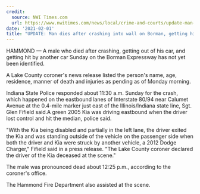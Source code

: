 ```yaml
---
credit:
  source: NWI Times.com
  url: https://www.nwitimes.com/news/local/crime-and-courts/update-man-dies-after-crashing-into-wall-on-borman-getting-hit-by-another-car-officials/article_e8f724db-a304-5d6e-a196-9814670e36cc.html
date: '2021-02-01'
title: "UPDATE: Man dies after crashing into wall on Borman, getting hit by another car, officials say"
---
```

HAMMOND — A male who died after crashing, getting out of his car, and getting hit by another car Sunday on the Borman Expressway has not yet been identified.

A Lake County coroner's news release listed the person's name, age, residence, manner of death and injuries as pending as of Monday morning.

Indiana State Police responded about 11:30 a.m. Sunday for the crash, which happened on the eastbound lanes of Interstate 80/94 near Calumet Avenue at the 0.4-mile marker just east of the Illinois/Indiana state line, Sgt. Glen Fifield said.A green 2005 Kia was driving eastbound when the driver lost control and hit the median, police said.

"With the Kia being disabled and partially in the left lane, the driver exited the Kia and was standing outside of the vehicle on the passenger side when both the driver and Kia were struck by another vehicle, a 2012 Dodge Charger," Fifield said in a press release. "The Lake County coroner declared the driver of the Kia deceased at the scene."

The male was pronounced dead about 12:25 p.m., according to the coroner's office.

The Hammond Fire Department also assisted at the scene.
